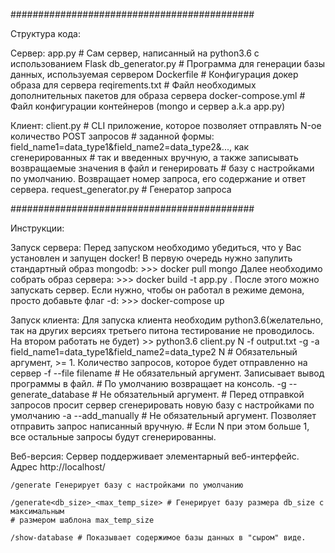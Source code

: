 ############################################

Структура кода:

Сервер:
	app.py # Сам сервер, написанный на python3.6 с использованием Flask
	db_generator.py # Программа для генерации базы данных, используемая сервером
	Dockerfile # Конфигурация докер образа для сервера
	reqirements.txt # Файл необходимых дополнительных пакетов для образа сервера
	docker-compose.yml # Файл конфигурации контейнеров (mongo и сервер a.k.a app.py)

Клиент:
	client.py # CLI приложение, которое позволяет отправлять N-ое количество POST запросов
	# заданной формы: field_name1=data_type1&field_name2=data_type2&..., как сгенерированных
	# так и введенных вручную, а также записывать возвращаемые значения в файл и генерировать 
	# базу с настройками по умолчанию. Возвращает номер запроса, его содержание и ответ сервера.
	request_generator.py # Генератор запроса

############################################

Инструкции:

Запуск сервера:
	Перед запуском необходимо убедиться, что у Вас установлен и запущен docker!
	В первую очередь нужно запулить стандартный образ mongodb:
	>>> docker pull mongo
	Далее необходимо собрать образ сервера:
	>>> docker build -t app.py .
	После этого можно запускать сервер. Если нужно, чтобы он работал в режиме демона, просто добавьте флаг -d:
	>>> docker-compose up

Запуск клиента:
	Для запуска клиента необходим python3.6(желательно, так на других версиях третьего питона
	тестирование не проводилось. На втором работать не будет)
	>> python3.6 client.py N -f output.txt -g -a field_name1=data_type1&field_name2=data_type2
	N # Обязательный аргумент, >= 1. Количество запросов, которое будет отправленно на сервер
	-f --file filename # Не обязательный аргумент. Записывает вывод программы в файл.
	# По умолчанию возвращает на консоль.
	-g --generate_database # Не обязательный аргумент. 
	# Перед отправкой запросов просит сервер сгенерировать новую базу с настройками по умолчанию
	-a --add_manually # Не обязательный аргумент. Позволяет отправить запрос написанный вручную.
	# Если N при этом больше 1, все остальные запросы будут сгенерированны.

Веб-версия:
	Сервер поддерживает элементарный веб-интерфейс. Адрес http://localhost/
	
	/generate Генерирует базу с настройками по умолчанию
	
	/generate<db_size>_<max_temp_size> # Генерирует базу размера db_size с максимальным
	# размером шаблона max_temp_size

	/show-database # Показывает содержимое базы данных в "сыром" виде.







